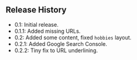 ## Release History

-   0.1: Initial release.
-   0.1.1: Added missing URLs.
- 0.2: Added some content, fixed `hobbies` layout.
- 0.2.1: Added Google Search Console.
- 0.2.2: Tiny fix to URL underlining.